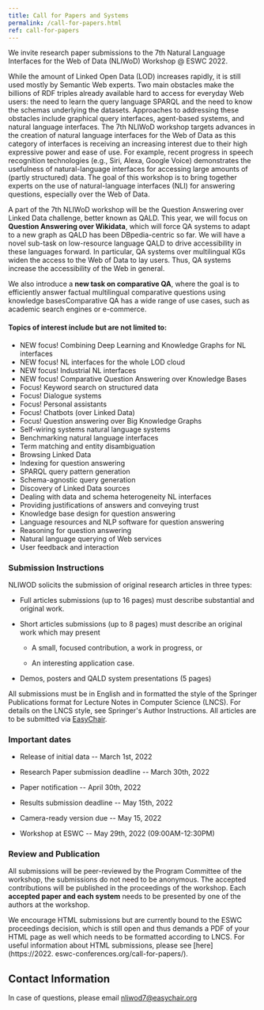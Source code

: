 ```yaml
---
title: Call for Papers and Systems
permalink: /call-for-papers.html
ref: call-for-papers
---
```

We invite research paper submissions to the 7th Natural Language Interfaces for the Web of Data (NLIWoD) Workshop @ ESWC 2022.

While the amount of Linked Open Data (LOD) increases rapidly, it is still used mostly by Semantic Web experts. Two main obstacles make the billions of RDF triples already available hard to access for everyday Web users: the need to learn the query language SPARQL and the need to know the schemas underlying the datasets. Approaches to addressing these obstacles include graphical query interfaces, agent-based systems, and natural language interfaces. The 7th NLIWoD workshop targets advances in the creation of natural language interfaces for the Web of Data as this category of interfaces is receiving an increasing interest due to their high expressive power and ease of use. For example, recent progress in speech recognition technologies (e.g., Siri, Alexa, Google Voice) demonstrates the usefulness of natural-language interfaces for accessing large amounts of (partly structured) data. The goal of this workshop is to bring together experts on the use of natural-language interfaces (NLI) for answering questions, especially over the Web of Data.

A part of the 7th NLIWoD workshop will be the Question Answering over Linked Data challenge, better known as QALD. This year, we will focus on **Question Answering over Wikidata**, which will force QA systems to adapt to a new graph as QALD has been DBpedia-centric so far. We will have a novel sub-task on low-resource language QALD to drive accessibility in these languages forward. In particular, QA systems over multilingual KGs widen the access to the Web of Data to lay users. Thus, QA systems increase the accessibility of the Web in general.

We also introduce a **new task on comparative QA**, where the goal is to efficiently answer factual multilingual comparative questions using knowledge basesComparative QA has a wide range of use cases, such as academic search engines or e-commerce. 

#### Topics of interest include but are not limited to:

* NEW focus! Combining Deep Learning and Knowledge Graphs for NL interfaces
* NEW focus! NL interfaces for the whole LOD cloud
* NEW focus! Industrial NL interfaces
* NEW focus! Comparative Question Answering over Knowledge Bases 
* Focus! Keyword search on structured data
* Focus! Dialogue systems
* Focus! Personal assistants
* Focus! Chatbots (over Linked Data)
* Focus! Question answering over Big Knowledge Graphs
* Self-wiring systems natural language systems
* Benchmarking natural language interfaces
* Term matching and entity disambiguation
* Browsing Linked Data
* Indexing for question answering
* SPARQL query pattern generation
* Schema-agnostic query generation
* Discovery of Linked Data sources
* Dealing with data and schema heterogeneity NL interfaces
* Providing justifications of answers and conveying trust
* Knowledge base design for question answering
* Language resources and NLP software for question answering
* Reasoning for question answering
* Natural language querying of Web services
* User feedback and interaction

### Submission Instructions

NLIWOD solicits the submission of original research articles in three types:

* Full articles submissions (up to 16 pages) must describe substantial and original work.

* Short articles submissions (up to 8 pages) must describe an original work which may present

  - A small, focused contribution, a work in progress, or

  - An interesting application case.

 * Demos, posters and QALD system presentations (5 pages)

All submissions must be in English and in formatted the style of the Springer Publications 
format for Lecture Notes in Computer Science (LNCS). For details on the LNCS style, see 
Springer's Author Instructions. All articles are to be submitted via  [EasyChair](https://easychair.org/conferences/?conf=nliwod7).

### Important dates


* Release of initial data -- March 1st, 2022

* Research Paper submission deadline -- March 30th, 2022

* Paper notification -- April 30th, 2022

* Results submission deadline -- May 15th, 2022

* Camera-ready version due -- May 15, 2022

* Workshop at ESWC -- May 29th, 2022 (09:00AM-12:30PM)




### Review and Publication

All submissions will be peer-reviewed by the Program Committee of the workshop, the submissions do not need to be anonymous. The accepted contributions will be published in the proceedings of the workshop. Each **accepted paper and each system** needs to be presented by one of the authors at the workshop. 

We encourage HTML submissions but are currently bound to the ESWC proceedings decision, which is 
still open and thus demands a PDF of your HTML page as well which needs to be formatted 
according to LNCS. For useful information about HTML submissions, please see [here](https://2022.
eswc-conferences.org/call-for-papers/).

## Contact Information

In case of questions, please email nliwod7@easychair.org 
